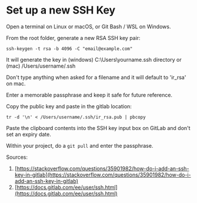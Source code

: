 # Set up a new SSH Key

Open a terminal on Linux or macOS, or Git Bash / WSL on Windows.

From the root folder, generate a new RSA SSH key pair:
```
ssh-keygen -t rsa -b 4096 -C "email@example.com"  
```
It will generate the key in (windows) C:\Users\yourname.ssh directory or (mac) /Users/username/.ssh

Don't type anything when asked for a filename and it will default to 'ir_rsa' on mac.

Enter a memorable passphrase and keep it safe for future reference.

Copy the public key and paste in the gitlab location:

```
tr -d '\n' < /Users/username/.ssh/ir_rsa.pub | pbcopy
```

Paste the clipboard contents into the SSH key input box on GitLab and don't set an expiry date.

Within your project, do a `git pull` and enter the passphrase.

Sources:
1. [https://stackoverflow.com/questions/35901982/how-do-i-add-an-ssh-key-in-gitlab](https://stackoverflow.com/questions/35901982/how-do-i-add-an-ssh-key-in-gitlab)
2. [https://docs.gitlab.com/ee/user/ssh.html](https://docs.gitlab.com/ee/user/ssh.html)